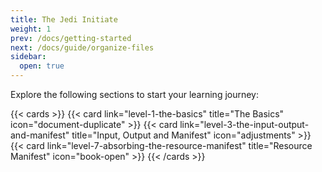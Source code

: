 ```yaml
---
title: The Jedi Initiate
weight: 1
prev: /docs/getting-started
next: /docs/guide/organize-files
sidebar:
  open: true
---
```


Explore the following sections to start your learning journey:

{{< cards >}}
  {{< card link="level-1-the-basics" title="The Basics" icon="document-duplicate" >}}
  {{< card link="level-3-the-input-output-and-manifest" title="Input, Output and Manifest" icon="adjustments" >}}
  {{< card link="level-7-absorbing-the-resource-manifest" title="Resource Manifest" icon="book-open" >}}
{{< /cards >}}

